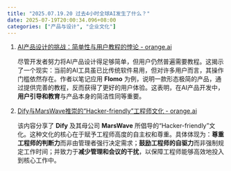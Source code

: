 ```yaml
---
title: "2025.07.19.20 过去4小时全球AI发生了什么？"
date: 2025-07-19T20:00:34.096+08:00
categories: ["产品与设计", "企业文化"]
---
```


1.  [AI产品设计的挑战：简单性与用户教程的悖论 - orange.ai](https://x.com/oran_ge/status/1946518493907779636)

    尽管开发者努力将AI产品设计得足够简单，但用户仍然普遍需要教程。这揭示了一个现实：当前的AI工具虽已比传统软件易用，但对许多用户而言，其操作门槛依然存在。作者以笔记应用 **Flomo** 为例，说明一款形态极简的产品，通过提供完善的教程，反而获得了更好的用户体验。这表明，在AI产品开发中，**用户引导和教育**与产品本身的简洁性同等重要。

2.  [Dify与MarsWave推崇的“Hacker-friendly”工程师文化 - orange.ai](https://x.com/oran_ge/status/1946487755166675009)

    该内容分享了 **Dify** 及其母公司 **MarsWave** 所倡导的“Hacker-friendly”文化。这种文化的核心在于赋予工程师高度的自主权和尊重。具体体现为：**尊重工程师的判断力**而非由管理者强行决定需求；**鼓励工程师的自驱力**而非强制规定工作时间；并致力于**减少管理和会议的干扰**，以保障工程师能够高效地投入到核心工作中。